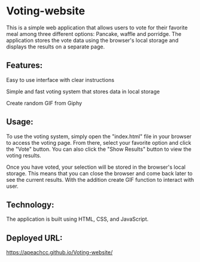# Voting-website
This is a simple web application that allows users to vote for their favorite meal among three different options: Pancake, waffle and porridge. The application stores the vote data using the browser's local storage and displays the results on a separate page.
## Features:
Easy to use interface with clear instructions

Simple and fast voting system that stores data in local storage

Create random GIF from Giphy
## Usage:
To use the voting system, simply open the "index.html" file in your browser to access the voting page. From there, select your favorite option and click the "Vote" button. You can also click the "Show Results" button to view the voting results.

Once you have voted, your selection will be stored in the browser's local storage. This means that you can close the browser and come back later to see the current results. With the addition create GIF function to interact with user.
## Technology:
The application is built using HTML, CSS, and JavaScript.
## Deployed URL:
https://apeachcc.github.io/Voting-website/